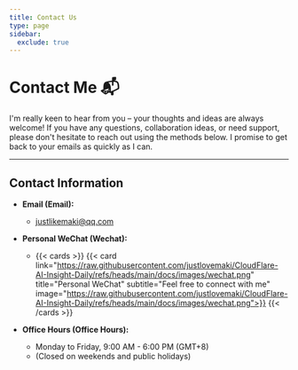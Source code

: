 ```yaml
---
title: Contact Us
type: page
sidebar:
  exclude: true
---
```

# Contact Me 📬

I'm really keen to hear from you – your thoughts and ideas are always welcome! If you have any questions, collaboration ideas, or need support, please don't hesitate to reach out using the methods below. I promise to get back to your emails as quickly as I can.

---

## **Contact Information**

*   **Email (Email):**
    *   [justlikemaki@qq.com](mailto:justlikemaki@qq.com)

*   **Personal WeChat (Wechat):**
    *   {{< cards >}}
        {{< card link="https://raw.githubusercontent.com/justlovemaki/CloudFlare-AI-Insight-Daily/refs/heads/main/docs/images/wechat.png" title="Personal WeChat" subtitle="Feel free to connect with me" image="https://raw.githubusercontent.com/justlovemaki/CloudFlare-AI-Insight-Daily/refs/heads/main/docs/images/wechat.png">}}
        {{< /cards >}}

*   **Office Hours (Office Hours):**
    *   Monday to Friday, 9:00 AM - 6:00 PM (GMT+8)
    *   (Closed on weekends and public holidays)